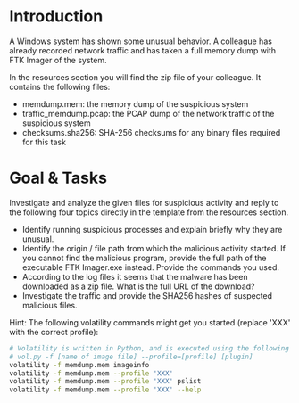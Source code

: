# Introduction  
  
A Windows system has shown some unusual behavior. A colleague has already recorded network traffic and has taken a full memory dump with FTK Imager of the system.  
  
In the resources section you will find the zip file of your colleague. It contains the following files:  
  
- memdump.mem: the memory dump of the suspicious system  
- traffic_memdump.pcap: the PCAP dump of the network traffic of the suspicious system  
- checksums.sha256: SHA-256 checksums for any binary files required for this task  
  
# Goal & Tasks  
  
Investigate and analyze the given files for suspicious activity and reply to the following four topics directly in the template from the resources section.  
  
- Identify running suspicious processes and explain briefly why they are unusual.  
- Identify the origin / file path from which the malicious activity started. If you cannot find the malicious program, provide the full path of the executable FTK Imager.exe instead. Provide the commands you used.  
- According to the log files it seems that the malware has been downloaded as a zip file. What is the full URL of the download?  
- Investigate the traffic and provide the SHA256 hashes of suspected malicious files.  
  
Hint: The following volatility commands might get you started (replace 'XXX' with the correct profile):  
  
```bash  
# Volatility is written in Python, and is executed using the following syntax:  
# vol.py -f [name of image file] --profile=[profile] [plugin]  
volatility -f memdump.mem imageinfo  
volatility -f memdump.mem --profile 'XXX'  
volatility -f memdump.mem --profile 'XXX' pslist  
volatility -f memdump.mem --profile 'XXX' --help  
```  
